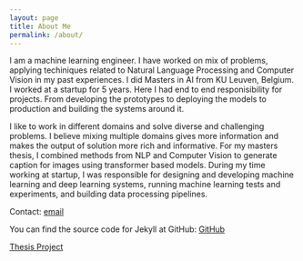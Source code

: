 ```yaml
---
layout: page
title: About Me
permalink: /about/
---
```


I am a machine learning engineer. I have worked on mix of problems, applying techiniques related to Natural Language Processing and Computer Vision in my past experiences. I did Masters in AI from KU Leuven, Belgium. I worked at a startup for 5 years. Here I had end to end responisibility for projects. From developing the prototypes to deploying the models to production and building the systems around it.

I like to work in different domains and solve diverse and challenging problems. I believe mixing multiple domains gives more information and makes the output of solution more rich and informative. For my masters thesis, I combined methods from NLP and Computer Vision to generate caption for images using transformer based models. During my time working at startup, I was responsible for designing and developing machine learning and deep learning systems, running machine learning tests and experiments, and building data processing pipelines. 

Contact:
[email](harsh12213@gmail.com)

You can find the source code for Jekyll at GitHub:
[GitHub](https://github.com/harsh157/)

[Thesis Project](https://github.com/harsh157/news_image_caption)

